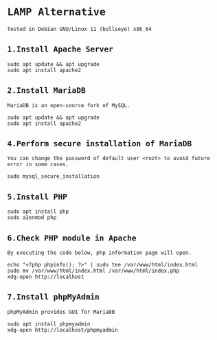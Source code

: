 # **` LAMP Alternative `**
` Tested in Debian GNU/Linux 11 (bullseye) x86_64 `



## **`1.Install Apache Server `**
```ssh
sudo apt update && apt upgrade 
sudo apt install apache2
```
 ## **`2.Install MariaDB `**
 `MariaDB is an open-source fork of MySQL.`
```ssh
sudo apt update && apt upgrade 
sudo apt install apache2
```
 ## **`4.Perform secure installation of MariaDB `**
`You can change the password of default user <root> to avoid future error in some cases.`
```ssh
sudo mysql_secure_installation
```
 ## **`5.Install PHP `**
```ssh
sudo apt install php
sudo a2enmod php
```
 ## **`6.Check PHP module in Apache `**
 `By executing the code below, php information page will open.`
```ssh
echo "<?php phpinfo(); ?>" | sudo tee /var/www/html/index.html
sudo mv /var/www/html/index.html /var/www/html/index.php
xdg-open http://localhost
```
 ## **`7.Install phpMyAdmin `**
 `phpMyAdmin provides GUI for MariaDB`
```ssh
sudo apt install phpmyadmin
xdg-open http://localhost/phpmyadmin
```


